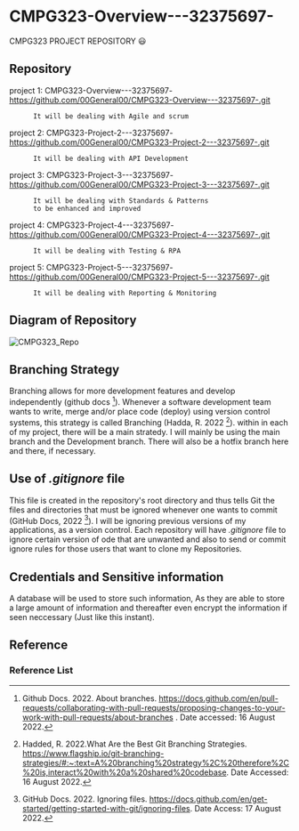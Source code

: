 # CMPG323-Overview---32375697-
CMPG323 PROJECT REPOSITORY :smiley:

## Repository 

project 1: CMPG323-Overview---32375697-
          https://github.com/00General00/CMPG323-Overview---32375697-.git
          
          It will be dealing with Agile and scrum
          
project 2: CMPG323-Project-2---32375697-
          https://github.com/00General00/CMPG323-Project-2---32375697-.git
          
          It will be dealing with API Development
    
project 3: CMPG323-Project-3---32375697-
          https://github.com/00General00/CMPG323-Project-3---32375697-.git
          
          It will be dealing with Standards & Patterns
          to be enhanced and improved
          
project 4: CMPG323-Project-4---32375697-
          https://github.com/00General00/CMPG323-Project-4---32375697-.git
          
          It will be dealing with Testing & RPA
        
          
project 5: CMPG323-Project-5---32375697-
          https://github.com/00General00/CMPG323-Project-5---32375697-.git
          
          It will be dealing with Reporting & Monitoring
       
       
## Diagram of Repository
![CMPG323_Repo](https://user-images.githubusercontent.com/73006104/185005446-e1762afa-e727-4ee1-af6a-446f8dbba186.png)

          
          
## Branching Strategy
Branching allows for more development features and develop independently (github docs [^1]).
Whenever a software development team wants to write, merge and/or place code (deploy) using version control systems, this strategy is called Branching (Hadda, R. 2022 [^2]).
within in each of my project, there will be a main stratedy. I will mainly be using the main branch and the Development branch. There will also be a hotfix branch here and there, if necessary.




## Use of *.gitignore* file
This file is created in the repository's root directory and thus tells Git the files and directories that must be ignored whenever one wants to commit (GitHub Docs, 2022 [^3]).
I will be ignoring previous versions of my applications, as a version control.
Each repository will have *.gitignore* file to ignore certain version of ode that are unwanted and also to send or commit ignore rules for those users that want to clone my Repositories.

## Credentials and Sensitive information
A database will be used to store such information, As they are able to store a large amount of information and thereafter even encrypt the information if seen neccessary (Just like this instant).


## Reference
### Reference List
[^1]: Github Docs. 2022. About branches. https://docs.github.com/en/pull-requests/collaborating-with-pull-requests/proposing-changes-to-your-work-with-pull-requests/about-branches . Date accessed: 16 August 2022.

[^2]: Hadded, R. 2022.What Are the Best Git Branching Strategies. https://www.flagship.io/git-branching-strategies/#:~:text=A%20branching%20strategy%2C%20therefore%2C%20is,interact%20with%20a%20shared%20codebase. Date Accessed: 16 August 2022.

[^3]: GitHub Docs. 2022. Ignoring files. https://docs.github.com/en/get-started/getting-started-with-git/ignoring-files. Date Access: 17 August 2022.



